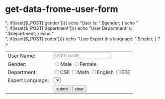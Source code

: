 # get-data-frome-user-form

<!DOCTYPE html>
<html lang="en">
<head>
    <meta charset="UTF-8">
    <meta http-equiv="X-UA-Compatible" content="IE=edge">
    <meta name="viewport" content="width=device-width, initial-scale=1.0">
    <title>Document</title>
</head>
<body>

<?php

if(isset($_POST['submit'])){
        $name=$_POST['name'];
        $gender=$_POST['gender'];
        $department=$_POST['department'];
        $coder=$_POST['coder'];
}
if(empty($_POST['submit'])){
    $field = "please fullfill this user form";
    
}
if(empty($_POST['name'])){
    $field = "please fullfill this user form";
    
}
if(empty($_POST['gender'])){
    $field = "please fullfill this user form";
    
}
if(empty($_POST['department'])){
    $field = "please fullfill this user form";
    
}
if(empty($_POST['coder'])){
    $field = "please fullfill this user form";
    
}
if(isset($_POST['name'])){
    echo "User Name Is: ".$name;
}
echo "<br/>";
if(isset($_POST['gender'])){
    echo "User Is: ".$gender;
}
echo "<br/>";
if(isset($_POST['department'])){
    echo "User Department is: ".$department;
}
echo "<br/>";
if(isset($_POST['coder'])){
    echo "User Expert this language: ".$coder;
}






?>

    


<form action="" method="post">
<table>

<tr>
<td>User Name:</td>
<td>
<input type="text" name="name"  placeholder="USER NAME"/>
</td>
</tr>

<tr>
<td>Gender:</td>
<td>
        <input type="radio" name="gender"  value="Male">Male
        <input type="radio" name="gender"  value="Female">Female
</td>
</tr>

<tr>
<td>Department:</td>
<td>
        <input type="checkbox" name="department"  value="CSE">CSE
        <input type="checkbox" name="department"  value="Math">Math
        <input type="checkbox" name="department"  value="English">English
        <input type="checkbox" name="department"  value="EEE">EEE

</td>
</tr>

<tr>
<td>Expert Language:</td>
<td>
       <select name="coder" require="1">

            <option value=" ">Select One</option>
            <option value="PHP">PHP</option>
            <option value="JAVA">JAVA</option>
            <option value="C#">C#</option>
            <option value="C++">C++</option>

     </select>

</td>
</tr>
<tr>
<td></td>
<td>
<input type="submit" name="submit" value="submit">
<input type="reset" name="reset" value="clear">

</td>
</tr>

</table>
</form>
</body>
</html>

